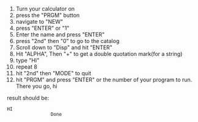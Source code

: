1. Turn your calculator on
2. press the "PRGM" button
3. navigate to "NEW"
4. press "ENTER" or "1"
5. Enter the name and press "ENTER"
6. press "2nd" then "0" to go to the catalog
7. Scroll down to "Disp" and hit "ENTER"
8. Hit "ALPHA", Then "+" to get a double quotation mark(for a string)
9. type "HI"
10. repeat 8
11. hit "2nd" then "MODE" to quit
12. hit "PRGM" and press "ENTER" or the number of your program to run.
There you go, hi

result should be:
```
HI
                Done
```